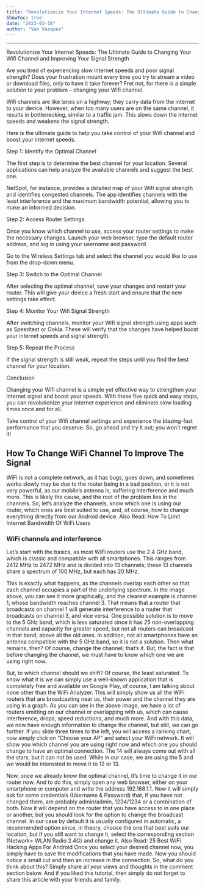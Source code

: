 ```yaml
---
title: "Revolutionize Your Internet Speeds: The Ultimate Guide to Changing Your Wifi Channel and Improving Your Signal StrengthBoost Your Wifi Signal in Seconds: Simple Tips for Changing Your Wifi ChannelReady to Make Your Internet Faster? Change Your Wifi Channel with These Easy StepsUnlock Amazing Internet Speeds with This Surprisingly Simple Trick for Changing Your Wifi ChannelEscape Slow Internet Permanently: Learn How to Change Your Wifi Channel Like a Pro in 5 Quick Steps!"
ShowToc: true 
date: "2023-03-18"
author: "Van Vasquez"
---
```

*****
Revolutionize Your Internet Speeds: The Ultimate Guide to Changing Your Wifi Channel and Improving Your Signal Strength

Are you tired of experiencing slow internet speeds and poor signal strength? Does your frustration mount every time you try to stream a video or download files, only to have it take forever? Fret not, for there is a simple solution to your problem – changing your Wifi channel.

Wifi channels are like lanes on a highway; they carry data from the internet to your device. However, when too many users are on the same channel, it results in bottlenecking, similar to a traffic jam. This slows down the internet speeds and weakens the signal strength.

Here is the ultimate guide to help you take control of your Wifi channel and boost your internet speeds.

Step 1: Identify the Optimal Channel

The first step is to determine the best channel for your location. Several applications can help analyze the available channels and suggest the best one.

NetSpot, for instance, provides a detailed map of your Wifi signal strength and identifies congested channels. The app identifies channels with the least interference and the maximum bandwidth potential, allowing you to make an informed decision.

Step 2: Access Router Settings

Once you know which channel to use, access your router settings to make the necessary changes. Launch your web browser, type the default router address, and log in using your username and password.

Go to the Wireless Settings tab and select the channel you would like to use from the drop-down menu.

Step 3: Switch to the Optimal Channel

After selecting the optimal channel, save your changes and restart your router. This will give your device a fresh start and ensure that the new settings take effect.

Step 4: Monitor Your Wifi Signal Strength

After switching channels, monitor your Wifi signal strength using apps such as Speedtest or Ookla. These will verify that the changes have helped boost your internet speeds and signal strength.

Step 5: Repeat the Process

If the signal strength is still weak, repeat the steps until you find the best channel for your location.

Conclusion

Changing your Wifi channel is a simple yet effective way to strengthen your internet signal and boost your speeds. With these five quick and easy steps, you can revolutionize your internet experience and eliminate slow loading times once and for all.

Take control of your Wifi channel settings and experience the blazing-fast performance that you deserve. So, go ahead and try it out; you won't regret it!


## How To Change WiFi Channel To Improve The Signal


WiFi is not a complete network, as it has bugs, goes down, and sometimes works slowly may be due to the router being in a bad position, or it is not very powerful, as our mobile’s antenna is, suffering interference and much more. This is likely the cause, and the root of the problem lies in the channels.
So, let’s analyze the channels, know which one is using our router, which ones are best suited to use, and, of course, how to change everything directly from our Android device.
Also Read: How To Limit Internet Bandwidth Of WiFi Users

 
### WiFi channels and interference


Let’s start with the basics, as most WiFi routers use the 2.4 GHz band, which is classic and compatible with all smartphones. This ranges from 2412 MHz to 2472 MHz and is divided into 13 channels; these 13 channels share a spectrum of 100 MHz, but each has 20 MHz.

This is exactly what happens, as the channels overlap each other so that each channel occupies a part of the underlying spectrum. In the image above, you can see it more graphically, and the clearest example is channel 1, whose bandwidth reaches channel 3. That means that a router that broadcasts on channel 1 will generate interference to a router that broadcasts on channel 3, and vice versa.
One possible solution is to move to the 5 GHz band, which is less saturated since it has 25 non-overlapping channels and capacity for greater speed, but not all routers can broadcast in that band, above all the old ones. In addition, not all smartphones have an antenna compatible with the 5 GHz band, so it is not a solution.
Then what remains, then? Of course, change the channel; that’s it. But, the fact is that before changing the channel, we must have to know which one we are using right now.

But, to which channel should we shift? Of course, the least saturated. To know what it is we can simply use a well-known application that is completely free and available on Google Play, of course, I am talking about none other than the WiFi Analyzer. This will simply show us all the WiFi routers that are broadcasting near us, their power and the channel they are using in a graph.
As you can see in the above image, we have a lot of routers emitting on our channel or overlapping with us, which can cause interference, drops, speed reductions, and much more. And with this data, we now have enough information to change the channel, but still, we can go further.
If you slide three times to the left, you will access a ranking chart, now simply click on “Choose your AP” and select your WiFi network. It will show you which channel you are using right now and which one you should change to have an optimal connection. The 14 will always come out with all the stars, but it can not be used. While in our case, we are using the 5 and we would be interested to move it to 12 or 13.

Now, once we already know the optimal channel, it’s time to change it in our router now. And to do this, simply open any web browser, either on your smartphone or computer and write the address 192.168.1.1. Now it will simply ask for some credentials (Username & Password) that, if you have not changed them, are probably admin/admin, 1234/1234 or a combination of both.
Now it will depend on the router that you have access to in one place or another, but you should look for the option to change the broadcast channel. In our case by default it is usually configured in automatic, a recommended option since, in theory, choose the one that best suits our location, but if you still want to change it, select the corresponding section (Network> WLAN Radio 2.4G) and change it.
Also Read: 25 Best WiFi Hacking Apps For Android
Once you select your desired channel now, you simply have to save the modifications that you have made. Now you should notice a small cut and then an increase in the connection. So, what do you think about this? Simply share all your views and thoughts in the comment section below. And if you liked this tutorial, then simply do not forget to share this article with your friends and family.




